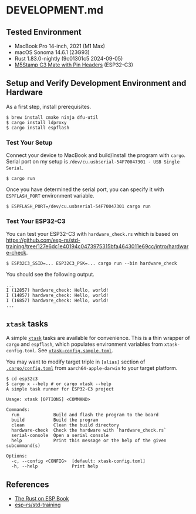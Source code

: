 # DEVELOPMENT.md

## Tested Environment

- MacBook Pro 14-inch, 2021 (M1 Max)
- macOS Sonoma 14.6.1 (23G93)
- Rust 1.83.0-nightly (9c01301c5 2024-09-05)
- [M5Stamp C3 Mate with Pin Headers](https://shop.m5stack.com/products/m5stamp-c3-mate-with-pin-headers) (ESP32-C3)

## Setup and Verify Development Environment and Hardware

As a first step, install prerequisites.

```console
$ brew install cmake ninja dfu-util
$ cargo install ldproxy
$ cargo install espflash
```

### Test Your Setup

Connect your device to MacBook and build/install the program with `cargo`. Serial port on my setup is `/dev/cu.usbserial-54F70047301 - USB Single Serial`.

```console
$ cargo run
```

Once you have determined the serial port, you can specify it with `ESPFLASH_PORT` environment variable.

```console
$ ESPFLASH_PORT=/dev/cu.usbserial-54F70047301 cargo run
```

### Test Your ESP32-C3

You can test your ESP32-C3 with `hardware_check.rs` which is based on https://github.com/esp-rs/std-training/tree/127e6dc1e40194c0473975315bfa4643011e69cc/intro/hardware-check.

```console
$ ESP32C3_SSID=... ESP32C3_PSK=... cargo run --bin hardware_check
```

You should see the following output.

```console
...
I (12857) hardware_check: Hello, world!
I (14857) hardware_check: Hello, world!
I (16857) hardware_check: Hello, world!
...
```

## `xtask` tasks

A simple [`xtask`](https://github.com/matklad/cargo-xtask/) tasks are available for convenience. This is a thin wrapper of `cargo` and `espflash`, which populates environment variables from `xtask-config.toml`. See [`xtask-config.sample.toml`](xtask-config.sample.toml).

You may want to modify target triple in `[alias]` section of [`.cargo/config.toml`](.cargo/config.toml) from `aarch64-apple-darwin` to your target platform.

```console
$ cd esp32c3
$ cargo x --help # or cargo xtask --help
A simple task runner for ESP32-C3 project

Usage: xtask [OPTIONS] <COMMAND>

Commands:
  run             Build and flash the program to the board
  build           Build the program
  clean           Clean the build directory
  hardware-check  Check the hardware with `hardware_check.rs`
  serial-console  Open a serial console
  help            Print this message or the help of the given subcommand(s)

Options:
  -c, --config <CONFIG>  [default: xtask-config.toml]
  -h, --help             Print help
```

## References

- [The Rust on ESP Book](https://esp-rs.github.io/book/introduction.html)
- [esp-rs/std-training](https://github.com/esp-rs/std-training/tree/main)
